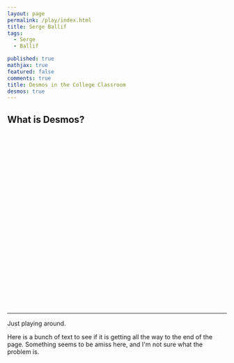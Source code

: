 ```yaml
---
layout: page
permalink: /play/index.html
title: Serge Ballif
tags: 
  - Serge
  - Ballif

published: true
mathjax: true
featured: false
comments: true
title: Desmos in the College Classroom
desmos: true
---
```


## What is Desmos?

<p><div id="calculator" style="width: 700px; height: 400px;"></div></p>

<script >
    var elt = document.getElementById('calculator');
    var calculator = Desmos.Calculator(elt);
    calculator.setExpression({id:'graph1', latex:'y=x^2+1'});
    
    calculator.setExpression({
  id: '2',
  latex: 'y=x^2',
  color: '#662225'
});

    calculator.setExpression({
  id: '3',
  latex: 'y=x^2-1',
  color: '#B51D0A'
});

    calculator.setExpression({
  id: '4',
  latex: 'y=x^2-2',
  color: '#EAD39C'
});

    calculator.setExpression({
  id: '5',
  latex: 'y=x^2-3',
  color: '#7D5E3C'
});

 </script>




















-----------------
<p>
Just playing around.


Here is a bunch of text to see if it is getting all the way to the end of the page. Something seems to be amiss here, and I'm not sure what the problem is.
</p>




<div>

<p><div id="calculator" style="width: 700px; height: 400px;"></div></p>

<script >
    var elt = document.getElementById('calculator');
    var calculator = Desmos.Calculator(elt);
    calculator.setExpression({id:'graph1', latex:'y=x^2 \\left\\{0<x\\right\\}'});
    
    calculator.setExpression({
  id: '2',
  latex: 'y=x + 1',
  color: '#662225'
});

    calculator.setExpression({
  id: '3',
  latex: 'y=x + 2',
  color: '#B51D0A'
});

    calculator.setExpression({
  id: '4',
  latex: 'y=x + 3',
  color: '#EAD39C'
});

    calculator.setExpression({
  id: '5',
  latex: 'y=x + 4',
  color: '#7D5E3C'
});

    // Set initial axis labels in the calculator
    calculator.setGraphSettings({
      xAxisLabel: 'Time',
      yAxisLabel: 'Distance'
    });

    var xAxisLabelElt = document.getElementById('x-axis-label');
    var yAxisLabelElt = document.getElementById('y-axis-label');

    function onXAxisLabelUpdate () {
      xAxisLabelElt.textContent = calculator.graphSettings.xAxisLabel;
    }

    function onYAxisLabelUpdate () {
      yAxisLabelElt.textContent = calculator.graphSettings.yAxisLabel;
    }

    // Whenever the axes labels are changed by the user, call the appropriate
    // callback to synchronize the external labels.
    calculator.graphSettings.observe('xAxisLabel', onXAxisLabelUpdate);
    calculator.graphSettings.observe('yAxisLabel', onYAxisLabelUpdate);

    // Initial synchronozation with external and internal labels
    onXAxisLabelUpdate();
    onYAxisLabelUpdate();
  </script>

<p><div id="calculator" style="width: 700px; height: 400px;"></div></p>
<script >
    var elt = document.getElementById('calculator');
    var calculator = Desmos.Calculator(elt);
    calculator.setExpression({id:'graph1', latex:'y=x^2 \\left\\{0<x\\right\\}'});
    
    calculator.setExpression({
  id: '2',
  latex: 'y=x + 1',
  color: '#882426'
});

    calculator.setExpression({
  id: '3',
  latex: 'y=x + 2',
  color: '#CDBEA7'
});

    calculator.setExpression({
  id: '4',
  latex: 'y=x + 3',
  color: '#323030'
});

    calculator.setExpression({
  id: '5',
  latex: 'y=x + 4',
  color: '#C29545'
});

  </script>
  
  </div>
